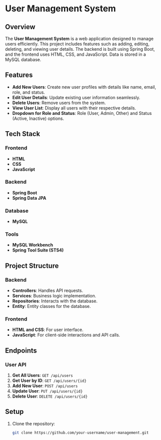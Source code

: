 # User Management System

## Overview
The **User Management System** is a web application designed to manage users efficiently. This project includes features such as adding, editing, deleting, and viewing user details. The backend is built using Spring Boot, and the frontend uses HTML, CSS, and JavaScript. Data is stored in a MySQL database.

## Features
- **Add New Users**: Create new user profiles with details like name, email, role, and status.
- **Edit User Details**: Update existing user information seamlessly.
- **Delete Users**: Remove users from the system.
- **View User List**: Display all users with their respective details.
- **Dropdown for Role and Status**: Role (User, Admin, Other) and Status (Active, Inactive) options.

## Tech Stack
### Frontend
- **HTML**
- **CSS**
- **JavaScript**

### Backend
- **Spring Boot**
- **Spring Data JPA**

### Database
- **MySQL**

### Tools
- **MySQL Workbench**
- **Spring Tool Suite (STS4)**

## Project Structure
### Backend
- **Controllers**: Handles API requests.
- **Services**: Business logic implementation.
- **Repositories**: Interacts with the database.
- **Entity**: Entity classes for the database.

### Frontend
- **HTML and CSS**: For user interface.
- **JavaScript**: For client-side interactions and API calls.

## Endpoints
### User API
1. **Get All Users**: `GET /api/users`
2. **Get User by ID**: `GET /api/users/{id}`
3. **Add New User**: `POST /api/users`
4. **Update User**: `PUT /api/users/{id}`
5. **Delete User**: `DELETE /api/users/{id}`

## Setup
1. Clone the repository:
   ```bash
   git clone https://github.com/your-username/user-management.git
